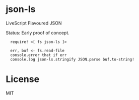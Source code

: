 # json-ls

LiveScript Flavoured JSON

Status: Early proof of concept.

```LiveScript
  require! <[ fs json-ls ]>

  err, buf <- fs.read-file
  console.error that if err
  console.log json-ls.stringify JSON.parse buf.to-string!
```

# License

MIT
